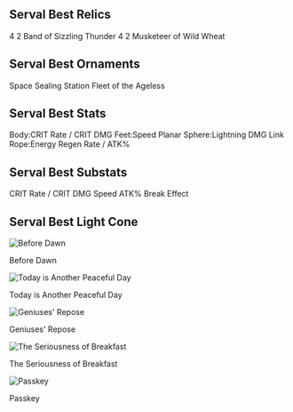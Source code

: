 ## Serval Best Relics
4 2 Band of Sizzling Thunder
4 2 Musketeer of Wild Wheat

## Serval Best Ornaments
Space Sealing Station
Fleet of the Ageless

## Serval Best Stats
Body:CRIT Rate / CRIT DMG
Feet:Speed
Planar Sphere:Lightning DMG
Link Rope:Energy Regen Rate / ATK%

## Serval Best Substats
CRIT Rate / CRIT DMG
Speed
ATK%
Break Effect

## Serval Best Light Cone

![Before Dawn](https://rerollcdn.com/STARRAIL/LightCones/before_dawn_sm.png)

Before Dawn

![Today is Another Peaceful Day](https://rerollcdn.com/STARRAIL/LightCones/today_is_another_peaceful_day_sm.png)

Today is Another Peaceful Day

![Geniuses' Repose](https://rerollcdn.com/STARRAIL/LightCones/geniuses'_repose_sm.png)

Geniuses' Repose

![The Seriousness of Breakfast](https://rerollcdn.com/STARRAIL/LightCones/the_seriousness_of_breakfast_sm.png)

The Seriousness of Breakfast

![Passkey](https://rerollcdn.com/STARRAIL/LightCones/passkey_sm.png)

Passkey